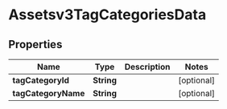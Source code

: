 

# Assetsv3TagCategoriesData


## Properties

| Name | Type | Description | Notes |
|------------ | ------------- | ------------- | -------------|
|**tagCategoryId** | **String** |  |  [optional] |
|**tagCategoryName** | **String** |  |  [optional] |



